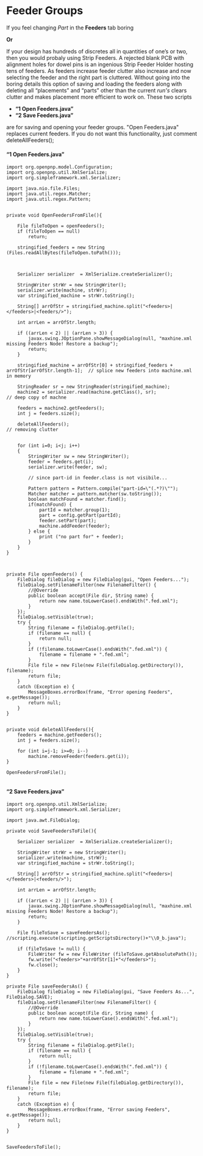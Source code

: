 # Feeder Groups
If you feel changing _Part_ in the **Feeders** tab boring

**Or**

If your design has hundreds of discretes all in quantities of one’s or two, then you would probaly using Strip Feeders.
A rejected blank PCB with alignment holes for dowel pins is an ingenious Strip Feeder Holder hosting tens of feeders. As feeders increase feeder clutter also increase and now selecting the feeder and the right part is cluttered.
Without going into the boring details this option of saving and loading the feeders along with deleting all “placements” and “parts” other than the current _run's_ clears clutter and makes placement more efficient to work on.
These two scripts
- **“1 Open Feeders.java”**
- **“2 Save Feeders.java”**

are for saving and opening your feeder groups. "Open Feeders.java" replaces current feeders. If you do not want this functionality, just comment deleteAllFeeders();

#### “1 Open Feeders.java”
```
import org.openpnp.model.Configuration;
import org.openpnp.util.XmlSerialize;
import org.simpleframework.xml.Serializer;

import java.nio.file.Files;
import java.util.regex.Matcher;
import java.util.regex.Pattern;


private void OpenFeedersFromFile(){

    File fileToOpen = openFeeders();
    if (fileToOpen == null) 
        return;

    stringified_feeders = new String (Files.readAllBytes(fileToOpen.toPath()));

    

    Serializer serializer  = XmlSerialize.createSerializer();

    StringWriter strWr = new StringWriter();
    serializer.write(machine, strWr);     
    var stringified_machine = strWr.toString();

    String[] arrOfStr = stringified_machine.split("<feeders>|</feeders>|<feeders/>");

    int arrLen = arrOfStr.length;

    if ((arrLen < 2) || (arrLen > 3)) {
        javax.swing.JOptionPane.showMessageDialog(null, "maxhine.xml missing Feeders Node! Restore a backup");
        return;
    }

    stringified_machine = arrOfStr[0] + stringified_feeders + arrOfStr[arrOfStr.length-1];  // splice new feeders into machine.xml in memory

    StringReader sr = new StringReader(stringified_machine);
    machine2 = serializer.read(machine.getClass(), sr);                                     // deep copy of machne

    feeders = machine2.getFeeders();   
    int j = feeders.size();

    deleteAllFeeders();                                                                     // removing clutter


    for (int i=0; i<j; i++)
    {
        StringWriter sw = new StringWriter();
        feeder = feeders.get(i);
        serializer.write(feeder, sw);  

        // since part-id in feeder.class is not visibile...

        Pattern pattern = Pattern.compile("part-id=\"(.*?)\"");
        Matcher matcher = pattern.matcher(sw.toString());
        boolean matchFound = matcher.find();
        if(matchFound) {
            partId = matcher.group(1);
            part = config.getPart(partId);
            feeder.setPart(part);
            machine.addFeeder(feeder);        
        } else {
            print ("no part for" + feeder);
        }
    }
}



private File openFeeders() {
    FileDialog fileDialog = new FileDialog(gui, "Open Feeders...");
    fileDialog.setFilenameFilter(new FilenameFilter() {
        //@Override
        public boolean accept(File dir, String name) {
            return new name.toLowerCase().endsWith(".fed.xml"); 
        }
    });
    fileDialog.setVisible(true);
    try {
        String filename = fileDialog.getFile();
        if (filename == null) {
            return null;
        }
        if (!filename.toLowerCase().endsWith(".fed.xml")) {
            filename = filename + ".fed.xml"; 
        }
        File file = new File(new File(fileDialog.getDirectory()), filename);
        return file;
    }
    catch (Exception e) {
        MessageBoxes.errorBox(frame, "Error opening Feeders", e.getMessage());
        return null;
    }
}


private void deleteAllFeeders(){
    feeders = machine.getFeeders();
    int j = feeders.size();

    for (int i=j-1; i>=0; i--)
        machine.removeFeeder(feeders.get(i));
}

OpenFeedersFromFile();


```

#### “2 Save Feeders.java”
```
import org.openpnp.util.XmlSerialize;
import org.simpleframework.xml.Serializer;

import java.awt.FileDialog;

private void SaveFeedersToFile(){

    Serializer serializer  = XmlSerialize.createSerializer();

    StringWriter strWr = new StringWriter();
    serializer.write(machine, strWr);     
    var stringified_machine = strWr.toString();

    String[] arrOfStr = stringified_machine.split("<feeders>|</feeders>|<feeders/>");

    int arrLen = arrOfStr.length;

    if ((arrLen < 2) || (arrLen > 3)) {
        javax.swing.JOptionPane.showMessageDialog(null, "maxhine.xml missing Feeders Node! Restore a backup");
        return;
    }

    File fileToSave = saveFeedersAs();        //scripting.execute(scripting.getScriptsDirectory()+"\\0_b.java");

    if (fileToSave != null) {
        FileWriter fw = new FileWriter (fileToSave.getAbsolutePath());
        fw.write("<feeders>"+arrOfStr[1]+"</feeders>");
        fw.close();
    }
}

private File saveFeedersAs() {
    FileDialog fileDialog = new FileDialog(gui, "Save Feeders As...", FileDialog.SAVE);
    fileDialog.setFilenameFilter(new FilenameFilter() {
        //@Override
        public boolean accept(File dir, String name) {
            return new name.toLowerCase().endsWith(".fed.xml"); 
        }
    });
    fileDialog.setVisible(true);
    try {
        String filename = fileDialog.getFile();
        if (filename == null) {
            return null;
        }
        if (!filename.toLowerCase().endsWith(".fed.xml")) {
            filename = filename + ".fed.xml"; 
        }
        File file = new File(new File(fileDialog.getDirectory()), filename);
        return file;
    }
    catch (Exception e) {
        MessageBoxes.errorBox(frame, "Error saving Feeders", e.getMessage());
        return null;
    }
}


SaveFeedersToFile();

```

